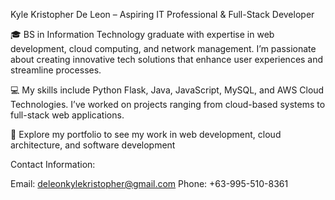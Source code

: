 Kyle Kristopher De Leon – Aspiring IT Professional & Full-Stack Developer

🎓 BS in Information Technology graduate with expertise in web development, cloud computing, and network management. I’m passionate about creating innovative tech solutions that enhance user experiences and streamline processes.

💻 My skills include Python Flask, Java, JavaScript, MySQL, and AWS Cloud Technologies. I’ve worked on projects ranging from cloud-based systems to full-stack web applications.

📂 Explore my portfolio to see my work in web development, cloud architecture, and software development

Contact Information:

Email: deleonkylekristopher@gmail.com
Phone: +63-995-510-8361
